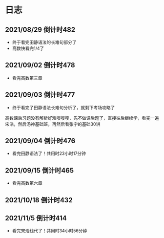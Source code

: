 # 日志

## 2021/08/29 倒计时482

- 终于看完田静语法的长难句部分了
- 高数快看完1/4了

## 2021/09/02 倒计时478

- 看完高数第三章

## 2021/09/03 倒计时477

- 终于看完了田静语法长难句分析了，就剩下考场攻略了

高数课后习题没有解析好难嘤嘤嘤，先不做课后题了，直接往后继续学，看完一遍宋浩，然后汤神基础班，再然后看张宇的基础30讲

## 2021/09/04 倒计时476

- 看完田静语法了！共用时23小时17分钟

## 2021/09/15 倒计时465

- 看完高数第六章

## 2021/10/18 倒计时432

## 2021/11/5 倒计时414

- 看完宋浩线代了！共用时34小时56分钟
